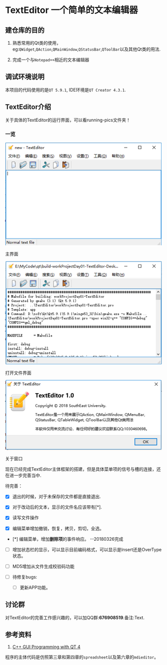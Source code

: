 # TextEditor 一个简单的文本编辑器

## 建仓库的目的

1. 熟悉常用的Qt类的使用，eg:`QWidget`,`QAction`,`QMainWindow`,`QStatusBar`,`QToolBar`以及其他Qt类的用法.

2. 完成一个与`Notepad++`相近的文本编辑器

## 调试环境说明

本项目的代码使用的是`QT 5.9.1`, IDE环境是`QT Creator 4.3.1`. 

## TextEditor介绍

关于具体的TextEditor的运行界面，可以看running-pics文件夹！

### 一览

![主界面](https://github.com/JosanSun/textEditor/blob/master/running-pics/mainInterface.png  "主界面")

主界面

![打开文件界面](https://github.com/JosanSun/textEditor/blob/master/running-pics/openAFile.png  "打开文件")

打开文件界面

![about](https://github.com/JosanSun/textEditor/blob/master/running-pics/about.png "about窗口")

关于窗口

现在已经完成TextEditor主体框架的搭建，但是具体菜单项的信号与槽的连接，还在进一步完善当中.

待完善：  

- [x] 退出的时候，对于未保存的文件都是直接退出.  

- [x] 对于改动后的文本，显示的文件名应该带有[*].  
	
- [x] 读写文件操作
	
- [x] 编辑菜单增加撤销，恢复，拷贝，剪切，全选。

- [*] 编辑菜单，增加**删除项**的事件响应。   --20180326完成

- [ ] 增加状态栏的显示，可以显示目前编码格式，可以显示是Insert还是OverType状态。

- [ ] MD5增加从文件生成校验码功能 

- [ ] 待修复bugs:  
	- [ ] 更新APP功能。


## 讨论群

对TextEditor的完善工作感兴趣的，可以加QQ群:**676908519**.备注:Text.

## 参考资料

1. [C++ GUI Programming with QT 4](http://www-cs.ccny.cuny.edu/~wolberg/cs221/qt/books/C++-GUI-Programming-with-Qt-4-1st-ed.pdf )

程序的主体代码是仿照第三章和第四章的`spreadsheet`以及第六章的`mdieditor`。



